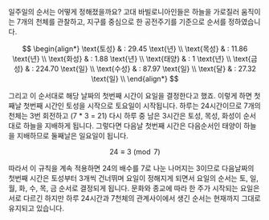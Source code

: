 
일주일의 순서는 어떻게 정해졌을까요? 고대 바빌로니아인들은 하늘을 가로질러 움직이는 7개의 천체를 관찰하고, 지구를 중심으로 한 공전주기를 기준으로 순서를 정하였습니다.

$$
\begin{align*}
\text{토성} & : 29.45 \text{년} \\
\text{목성} & : 11.86 \text{년} \\
\text{화성} & : 1.88 \text{년} \\
\text{태양} & : 1 \text{년} \\
\text{금성} & : 224.70 \text{일} \\
\text{수성} & : 87.97 \text{일} \\
\text{달} & : 27.32 \text{일} \\
\end{align*}
$$

그리고 이 순서대로 해당 날짜의 첫번째 시간이 요일을 결정한다고 했죠. 이렇게 하면 첫째날 첫번째 시간인 토성을 시작으로 토요일이 시작됩니다. 하루는 24시간이므로 7개의 천체는 3번 회전하고 (7 * 3 = 21) 다시 하루 중 남은 3시간은 토성, 목성, 화성이 순서대로 하늘을 지배하게 됩니다. 그렇다면 다음날 첫번째 시간은 다음순서인 태양이 하늘을 지배하므로 둘째날은 일요일이 됩니다.

$$24 \equiv 3 \pmod 7$$

따라서 이 규칙을 계속 적용하면 24의 배수를 7로 나눈 나머지는 3이므로 다음날짜의 첫번째 시간은 토성부터 3개씩 건너뛰며 요일이 정해지게 되면서 요일의 순서는 토, 일, 월, 화, 수, 목, 금 순서로 결정되게 됩니다. 문화와 종교에 따라 한 주가 시작되는 요일은 서로 다르긴 하지만 하루 24시간과 7천체의 관계사이에서 생긴 순서는 현재까지 그대로 유지되고 있습니다.
